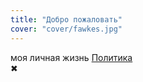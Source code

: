 ```yaml
---
title: "Добро пожаловать"
cover: "cover/fawkes.jpg"
---
```


<div id="cookiedingsbums"><div>
  <span>моя личная жизнь</span> 
  <a href="http://silviosiefke.ru/imprint">Политика</a></div>
 <span id="cookiedingsbumsCloser" onclick="document.cookie = 'hidecookiedingsbums=1;path=/';jQuery('#cookiedingsbums').slideUp()">&#10006;</span>
</div>
